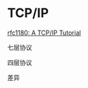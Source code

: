 # TCP/IP

[rfc1180: A TCP/IP Tutorial](https://datatracker.ietf.org/doc/html/rfc1180)

七层协议

四层协议

差异